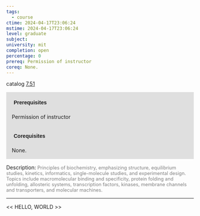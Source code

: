 ```yaml
---
tags:
  - course
ctime: 2024-04-17T23:06:24
mstime: 2024-04-17T23:06:24
level: graduate
subject: 
university: mit
completion: open
percentage: 0
prereq: Permission of instructor
coreq: None.
---
```


catalog [7.51](http://student.mit.edu/catalog/m7a.html#7.51)

<span style="display: block; padding: 15px; background-color: rgb(100, 100, 100, 0.2);"><font id="m_prereq3648_0" style="display: block; font-family: Arial, sans-serif; font-weight: bold; padding: 5px">Prerequisites</font><br><span id="prereq3648_0">Permission of instructor</span></span>
<span style="display: block; padding: 15px; background-color: rgb(100, 100, 100, 0.2);"><font id="m_coreq3648_0" style="display: block; font-family: Arial, sans-serif; font-weight: bold; padding: 5px">Corequisites</font><br><span id="coreq3648_0">None.</span></span>

<font style="">Description:</font>
<font style="color: grey; font-size: 0.8rem;">Principles of biochemistry, emphasizing structure, equilibrium studies, kinetics, informatics, single-molecule studies, and experimental design. Topics include macromolecular binding and specificity, protein folding and unfolding, allosteric systems, transcription factors, kinases, membrane channels and transporters, and molecular machines.</font>



---

<< HELLO, WORLD >>

